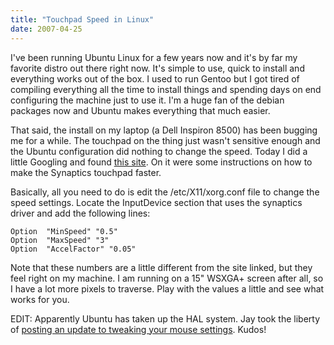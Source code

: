 ```yaml
---
title: "Touchpad Speed in Linux"
date: 2007-04-25
---
```


I've been running Ubuntu Linux for a few years now and it's by far my favorite distro out there right now. It's simple to use, quick to install and everything works out of the box. I used to run Gentoo but I got tired of compiling everything all the time to install things and spending days on end configuring the machine just to use it. I'm a huge fan of the debian packages now and Ubuntu makes everything that much easier.

That said, the install on my laptop (a Dell Inspiron 8500) has been bugging me for a while. The touchpad on the thing just wasn't sensitive enough and the Ubuntu configuration did nothing to change the speed. Today I did a little Googling and found <a href="http://wiki.osafoundation.org/Journal/UbuntuOnLatitudeD820" rel="ext">this site</a>. On it were some instructions on how to make the Synaptics touchpad faster.

Basically, all you need to do is edit the /etc/X11/xorg.conf file to change the speed settings. Locate the InputDevice section that uses the synaptics driver and add the following lines:

```
Option  "MinSpeed" "0.5"
Option  "MaxSpeed" "3"
Option  "AccelFactor" "0.05"
```

Note that these numbers are a little different from the site linked, but they feel right on my machine. I am running on a 15" WSXGA+ screen after all, so I have a lot more pixels to traverse. Play with the values a little and see what works for you.

EDIT: Apparently Ubuntu has taken up the HAL system. Jay took the liberty of <a href="http://jasonsidabras.com/2008/11/14/hardware-abstraction-layer-hal-in-ubuntu-810/">posting an update to tweaking your mouse settings</a>. Kudos!